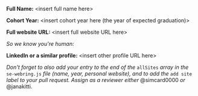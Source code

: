 **Full Name:** \<insert full name here>

**Cohort Year:** \<insert cohort year here (the year of expected graduation)>

**Full website URL:** \<insert full website URL here>

_So we know you're human:_

**LinkedIn or a similar profile:** \<insert other profile URL here>

_Don't forget to also add your entry to the end of the_ `allSites` _array in the_ `se-webring.js` _file (name, year, personal website), and to add the_ `add site` _label to your pull request. Assign as a reviewer either_ @simcard0000 _or_ @janakitti. 
